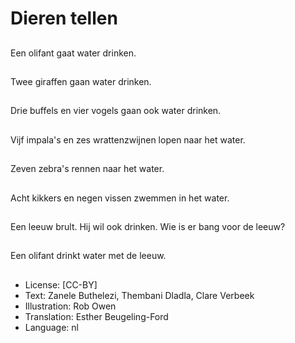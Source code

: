 # Dieren tellen

##
Een olifant gaat water drinken.

##
Twee giraffen gaan water drinken.

##
Drie buffels en vier vogels gaan ook water drinken.

##
Vijf impala's en zes wrattenzwijnen lopen naar het water.

##
Zeven zebra's rennen naar het water.

##
Acht kikkers en negen vissen zwemmen in het water.

##
Een leeuw brult. Hij wil ook drinken. Wie is er bang voor de leeuw?

##
Een olifant drinkt water met de leeuw.

##
* License: [CC-BY]
* Text: Zanele Buthelezi, Thembani Dladla, Clare Verbeek
* Illustration: Rob Owen
* Translation: Esther Beugeling-Ford
* Language: nl
